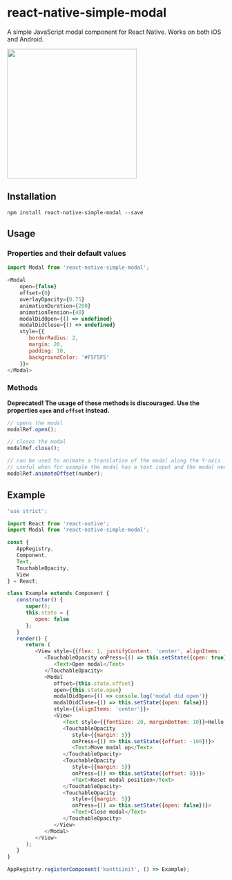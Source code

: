 # react-native-simple-modal
A simple JavaScript modal component for React Native. Works on both iOS and Android.

<img src="https://i.imgur.com/EiwkCWn.gif" width="300" />

## Installation
`npm install react-native-simple-modal --save`

## Usage

### Properties and their default values

```javascript
import Modal from 'react-native-simple-modal';

<Modal
	open={false}
	offset={0}
	overlayOpacity={0.75}
	animationDuration={200}
	animationTension={40}
	modalDidOpen={() => undefined}
	modalDidClose={() => undefined}
	style={{
	   borderRadius: 2,
	   margin: 20,
	   padding: 10,
	   backgroundColor: '#F5F5F5'
	}}>
</Modal>
```

### Methods

**Deprecated! The usage of these methods is discouraged. Use the properties `open` and `offset` instead.**

```javascript
// opens the modal
modalRef.open();

// closes the modal
modalRef.close();

// can be used to animate a translation of the modal along the Y-axis
// useful when for example the modal has a text input and the modal needs to move up so that it's not hidden behind the keyboard
modalRef.animateOffset(number);
```

## Example
```javascript
'use strict';

import React from 'react-native';
import Modal from 'react-native-simple-modal';

const {
   AppRegistry,
   Component,
   Text,
   TouchableOpacity,
   View
} = React;

class Example extends Component {
   constructor() {
      super();
      this.state = {
         open: false
      };
   }
   render() {
      return (
         <View style={{flex: 1, justifyContent: 'center', alignItems: 'center'}}>
            <TouchableOpacity onPress={() => this.setState({open: true})}>
               <Text>Open modal</Text>
            </TouchableOpacity>
            <Modal
               offset={this.state.offset}
               open={this.state.open}
               modalDidOpen={() => console.log('modal did open')}
               modalDidClose={() => this.setState({open: false})}
               style={{alignItems: 'center'}}>
               <View>
                  <Text style={{fontSize: 20, marginBottom: 10}}>Hello world!</Text>
                  <TouchableOpacity
                     style={{margin: 5}}
                     onPress={() => this.setState({offset: -100})}>
                     <Text>Move modal up</Text>
                  </TouchableOpacity>
                  <TouchableOpacity
                     style={{margin: 5}}
                     onPress={() => this.setState({offset: 0})}>
                     <Text>Reset modal position</Text>
                  </TouchableOpacity>
                  <TouchableOpacity
                     style={{margin: 5}}
                     onPress={() => this.setState({open: false})}>
                     <Text>Close modal</Text>
                  </TouchableOpacity>
               </View>
            </Modal>
         </View>
      );
   }
}

AppRegistry.registerComponent('kanttiinit', () => Example);

```
